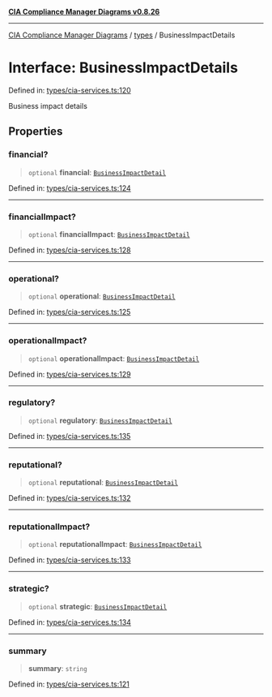 [**CIA Compliance Manager Diagrams v0.8.26**](../../README.md)

***

[CIA Compliance Manager Diagrams](../../modules.md) / [types](../README.md) / BusinessImpactDetails

# Interface: BusinessImpactDetails

Defined in: [types/cia-services.ts:120](https://github.com/Hack23/cia-compliance-manager/blob/168f1311621722afef33b264085d8ac99d4a3213/src/types/cia-services.ts#L120)

Business impact details

## Properties

### financial?

> `optional` **financial**: [`BusinessImpactDetail`](BusinessImpactDetail.md)

Defined in: [types/cia-services.ts:124](https://github.com/Hack23/cia-compliance-manager/blob/168f1311621722afef33b264085d8ac99d4a3213/src/types/cia-services.ts#L124)

***

### financialImpact?

> `optional` **financialImpact**: [`BusinessImpactDetail`](BusinessImpactDetail.md)

Defined in: [types/cia-services.ts:128](https://github.com/Hack23/cia-compliance-manager/blob/168f1311621722afef33b264085d8ac99d4a3213/src/types/cia-services.ts#L128)

***

### operational?

> `optional` **operational**: [`BusinessImpactDetail`](BusinessImpactDetail.md)

Defined in: [types/cia-services.ts:125](https://github.com/Hack23/cia-compliance-manager/blob/168f1311621722afef33b264085d8ac99d4a3213/src/types/cia-services.ts#L125)

***

### operationalImpact?

> `optional` **operationalImpact**: [`BusinessImpactDetail`](BusinessImpactDetail.md)

Defined in: [types/cia-services.ts:129](https://github.com/Hack23/cia-compliance-manager/blob/168f1311621722afef33b264085d8ac99d4a3213/src/types/cia-services.ts#L129)

***

### regulatory?

> `optional` **regulatory**: [`BusinessImpactDetail`](BusinessImpactDetail.md)

Defined in: [types/cia-services.ts:135](https://github.com/Hack23/cia-compliance-manager/blob/168f1311621722afef33b264085d8ac99d4a3213/src/types/cia-services.ts#L135)

***

### reputational?

> `optional` **reputational**: [`BusinessImpactDetail`](BusinessImpactDetail.md)

Defined in: [types/cia-services.ts:132](https://github.com/Hack23/cia-compliance-manager/blob/168f1311621722afef33b264085d8ac99d4a3213/src/types/cia-services.ts#L132)

***

### reputationalImpact?

> `optional` **reputationalImpact**: [`BusinessImpactDetail`](BusinessImpactDetail.md)

Defined in: [types/cia-services.ts:133](https://github.com/Hack23/cia-compliance-manager/blob/168f1311621722afef33b264085d8ac99d4a3213/src/types/cia-services.ts#L133)

***

### strategic?

> `optional` **strategic**: [`BusinessImpactDetail`](BusinessImpactDetail.md)

Defined in: [types/cia-services.ts:134](https://github.com/Hack23/cia-compliance-manager/blob/168f1311621722afef33b264085d8ac99d4a3213/src/types/cia-services.ts#L134)

***

### summary

> **summary**: `string`

Defined in: [types/cia-services.ts:121](https://github.com/Hack23/cia-compliance-manager/blob/168f1311621722afef33b264085d8ac99d4a3213/src/types/cia-services.ts#L121)
